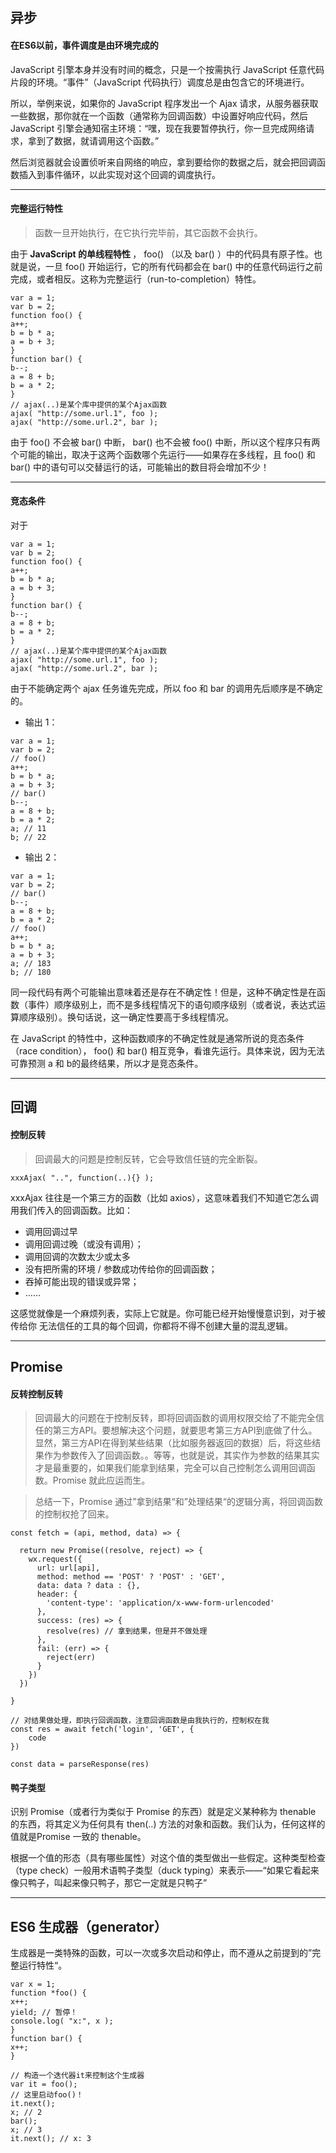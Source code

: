 ## 异步
#### 在ES6以前，事件调度是由环境完成的
JavaScript 引擎本身并没有时间的概念，只是一个按需执行 JavaScript 任意代码片段的环境。“事件”（JavaScript 代码执行）调度总是由包含它的环境进行。

所以，举例来说，如果你的 JavaScript 程序发出一个 Ajax 请求，从服务器获取一些数据，那你就在一个函数（通常称为回调函数）中设置好响应代码，然后 JavaScript 引擎会通知宿主环境：“嘿，现在我要暂停执行，你一旦完成网络请求，拿到了数据，就请调用这个函数。”

然后浏览器就会设置侦听来自网络的响应，拿到要给你的数据之后，就会把回调函数插入到事件循环，以此实现对这个回调的调度执行。

---
#### 完整运行特性
> 函数一旦开始执行，在它执行完毕前，其它函数不会执行。

由于<strong> JavaScript 的单线程特性 </strong>， foo() （以及 bar() ）中的代码具有原子性。也就是说，一旦 foo() 开始运行，它的所有代码都会在 bar() 中的任意代码运行之前完成，或者相反。这称为完整运行（run-to-completion）特性。
```
var a = 1;
var b = 2;
function foo() {
a++;
b = b * a;
a = b + 3;
}
function bar() {
b--;
a = 8 + b;
b = a * 2;
}
// ajax(..)是某个库中提供的某个Ajax函数
ajax( "http://some.url.1", foo );
ajax( "http://some.url.2", bar );
```
由于 foo() 不会被 bar() 中断， bar() 也不会被 foo() 中断，所以这个程序只有两个可能的输出，取决于这两个函数哪个先运行——如果存在多线程，且 foo() 和 bar() 中的语句可以交替运行的话，可能输出的数目将会增加不少！

---
#### 竞态条件
对于
```
var a = 1;
var b = 2;
function foo() {
a++;
b = b * a;
a = b + 3;
}
function bar() {
b--;
a = 8 + b;
b = a * 2;
}
// ajax(..)是某个库中提供的某个Ajax函数
ajax( "http://some.url.1", foo );
ajax( "http://some.url.2", bar );
```
由于不能确定两个 ajax 任务谁先完成，所以 foo 和 bar 的调用先后顺序是不确定的。
* 输出 1：
```
var a = 1;
var b = 2;
// foo()
a++;
b = b * a;
a = b + 3;
// bar()
b--;
a = 8 + b;
b = a * 2;
a; // 11
b; // 22
```
* 输出 2：
```
var a = 1;
var b = 2;
// bar()
b--;
a = 8 + b;
b = a * 2;
// foo()
a++;
b = b * a;
a = b + 3;
a; // 183
b; // 180
```
同一段代码有两个可能输出意味着还是存在不确定性！但是，这种不确定性是在函数（事件）顺序级别上，而不是多线程情况下的语句顺序级别（或者说，表达式运算顺序级别）。换句话说，这一确定性要高于多线程情况。

在 JavaScript 的特性中，这种函数顺序的不确定性就是通常所说的竞态条件（race condition）， foo() 和 bar() 相互竞争，看谁先运行。具体来说，因为无法可靠预测 a 和 b的最终结果，所以才是竞态条件。

---
## 回调
#### 控制反转
> 回调最大的问题是控制反转，它会导致信任链的完全断裂。

```
xxxAjax( "..", function(..){} );
```
xxxAjax 往往是一个第三方的函数（比如 axios），这意味着我们不知道它怎么调用我们传入的回调函数。比如：

* 调用回调过早
* 调用回调过晚（或没有调用）；
* 调用回调的次数太少或太多
* 没有把所需的环境 / 参数成功传给你的回调函数；
* 吞掉可能出现的错误或异常；
* ……

这感觉就像是一个麻烦列表，实际上它就是。你可能已经开始慢慢意识到，对于被传给你
无法信任的工具的每个回调，你都将不得不创建大量的混乱逻辑。

---
## Promise
#### 反转控制反转
> 回调最大的问题在于控制反转，即将回调函数的调用权限交给了不能完全信任的第三方API。要想解决这个问题，就要思考第三方API到底做了什么。显然，第三方API在得到某些结果（比如服务器返回的数据）后，将这些结果作为参数传入了回调函数。。等等，也就是说，其实作为参数的结果其实才是最重要的，如果我们能拿到结果，完全可以自己控制怎么调用回调函数。Promise 就此应运而生。

> 总结一下，Promise 通过”拿到结果“和”处理结果“的逻辑分离，将回调函数的控制权抢了回来。
```
const fetch = (api, method, data) => {

  return new Promise((resolve, reject) => {
    wx.request({
      url: url[api], 
      method: method == 'POST' ? 'POST' : 'GET',
      data: data ? data : {},
      header: {
        'content-type': 'application/x-www-form-urlencoded'
      },
      success: (res) => {
        resolve(res) // 拿到结果，但是并不做处理
      },
      fail: (err) => {
        reject(err)
      }
    })
  })

}

// 对结果做处理，即执行回调函数，注意回调函数是由我执行的，控制权在我
const res = await fetch('login', 'GET', {
    code
})

const data = parseResponse(res)
```

#### 鸭子类型
识别 Promise（或者行为类似于 Promise 的东西）就是定义某种称为 thenable 的东西，将其定义为任何具有 then(..) 方法的对象和函数。我们认为，任何这样的值就是Promise 一致的 thenable。

根据一个值的形态（具有哪些属性）对这个值的类型做出一些假定。这种类型检查（type check）一般用术语鸭子类型（duck typing）来表示——“如果它看起来像只鸭子，叫起来像只鸭子，那它一定就是只鸭子”

---
## ES6 生成器（generator）

生成器是一类特殊的函数，可以一次或多次启动和停止，而不遵从之前提到的”完整运行特性“。
```
var x = 1;
function *foo() {
x++;
yield; // 暂停！
console.log( "x:", x );
}
function bar() {
x++;
}
```
```
// 构造一个迭代器it来控制这个生成器
var it = foo();
// 这里启动foo()！
it.next();
x; // 2
bar();
x; // 3
it.next(); // x: 3
```


